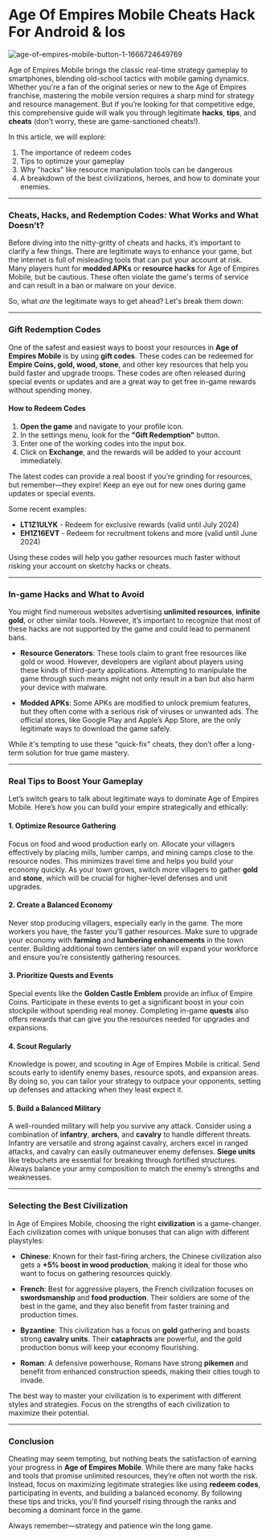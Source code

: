 # Age Of Empires Mobile Cheats Hack For Android & Ios

![age-of-empires-mobile-button-1-1666724649769](https://github.com/user-attachments/assets/1f1eb4b6-28a3-4338-b7fa-918c0c979240)


Age of Empires Mobile brings the classic real-time strategy gameplay to smartphones, blending old-school tactics with mobile gaming dynamics. Whether you're a fan of the original series or new to the Age of Empires franchise, mastering the mobile version requires a sharp mind for strategy and resource management. But if you’re looking for that competitive edge, this comprehensive guide will walk you through legitimate **hacks**, **tips**, and **cheats** (don’t worry, these are game-sanctioned cheats!).

In this article, we will explore:
1. The importance of redeem codes
2. Tips to optimize your gameplay
3. Why "hacks" like resource manipulation tools can be dangerous
4. A breakdown of the best civilizations, heroes, and how to dominate your enemies.

---

### Cheats, Hacks, and Redemption Codes: What Works and What Doesn’t?

Before diving into the nitty-gritty of cheats and hacks, it’s important to clarify a few things. There are legitimate ways to enhance your game, but the internet is full of misleading tools that can put your account at risk. Many players hunt for **modded APKs** or **resource hacks** for Age of Empires Mobile, but be cautious. These often violate the game's terms of service and can result in a ban or malware on your device.

So, what *are* the legitimate ways to get ahead? Let's break them down:

---

### **Gift Redemption Codes**

One of the safest and easiest ways to boost your resources in **Age of Empires Mobile** is by using **gift codes**. These codes can be redeemed for **Empire Coins, gold, wood, stone**, and other key resources that help you build faster and upgrade troops. These codes are often released during special events or updates and are a great way to get free in-game rewards without spending money.

#### How to Redeem Codes
1. **Open the game** and navigate to your profile icon.
2. In the settings menu, look for the **"Gift Redemption"** button.
3. Enter one of the working codes into the input box.
4. Click on **Exchange**, and the rewards will be added to your account immediately.

The latest codes can provide a real boost if you’re grinding for resources, but remember—they expire! Keep an eye out for new ones during game updates or special events.

Some recent examples:
- **LT1Z1ULYK** - Redeem for exclusive rewards (valid until July 2024)
- **EH1Z16EVT** - Redeem for recruitment tokens and more (valid until June 2024)

Using these codes will help you gather resources much faster without risking your account on sketchy hacks or cheats.

---

### **In-game Hacks and What to Avoid**

You might find numerous websites advertising **unlimited resources**, **infinite gold**, or other similar tools. However, it’s important to recognize that most of these hacks are not supported by the game and could lead to permanent bans.

- **Resource Generators**: These tools claim to grant free resources like gold or wood. However, developers are vigilant about players using these kinds of third-party applications. Attempting to manipulate the game through such means might not only result in a ban but also harm your device with malware.

- **Modded APKs**: Some APKs are modified to unlock premium features, but they often come with a serious risk of viruses or unwanted ads. The official stores, like Google Play and Apple’s App Store, are the only legitimate ways to download the game safely.

While it's tempting to use these "quick-fix" cheats, they don’t offer a long-term solution for true game mastery.

---

### **Real Tips to Boost Your Gameplay**

Let’s switch gears to talk about legitimate ways to dominate Age of Empires Mobile. Here’s how you can build your empire strategically and ethically:

#### **1. Optimize Resource Gathering**
Focus on food and wood production early on. Allocate your villagers effectively by placing mills, lumber camps, and mining camps close to the resource nodes. This minimizes travel time and helps you build your economy quickly. As your town grows, switch more villagers to gather **gold** and **stone**, which will be crucial for higher-level defenses and unit upgrades.

#### **2. Create a Balanced Economy**
Never stop producing villagers, especially early in the game. The more workers you have, the faster you’ll gather resources. Make sure to upgrade your economy with **farming** and **lumbering enhancements** in the town center. Building additional town centers later on will expand your workforce and ensure you’re consistently gathering resources.

#### **3. Prioritize Quests and Events**
Special events like the **Golden Castle Emblem** provide an influx of Empire Coins. Participate in these events to get a significant boost in your coin stockpile without spending real money. Completing in-game **quests** also offers rewards that can give you the resources needed for upgrades and expansions.

#### **4. Scout Regularly**
Knowledge is power, and scouting in Age of Empires Mobile is critical. Send scouts early to identify enemy bases, resource spots, and expansion areas. By doing so, you can tailor your strategy to outpace your opponents, setting up defenses and attacking when they least expect it.

#### **5. Build a Balanced Military**
A well-rounded military will help you survive any attack. Consider using a combination of **infantry**, **archers**, and **cavalry** to handle different threats. Infantry are versatile and strong against cavalry, archers excel in ranged attacks, and cavalry can easily outmaneuver enemy defenses. **Siege units** like trebuchets are essential for breaking through fortified structures. Always balance your army composition to match the enemy’s strengths and weaknesses.

---

### **Selecting the Best Civilization**

In Age of Empires Mobile, choosing the right **civilization** is a game-changer. Each civilization comes with unique bonuses that can align with different playstyles:

- **Chinese**: Known for their fast-firing archers, the Chinese civilization also gets a **+5% boost in wood production**, making it ideal for those who want to focus on gathering resources quickly.
  
- **French**: Best for aggressive players, the French civilization focuses on **swordsmanship** and **food production**. Their soldiers are some of the best in the game, and they also benefit from faster training and production times.
  
- **Byzantine**: This civilization has a focus on **gold** gathering and boasts strong **cavalry units**. Their **cataphracts** are powerful, and the gold production bonus will keep your economy flourishing.

- **Roman**: A defensive powerhouse, Romans have strong **pikemen** and benefit from enhanced construction speeds, making their cities tough to invade.

The best way to master your civilization is to experiment with different styles and strategies. Focus on the strengths of each civilization to maximize their potential.

---

### **Conclusion**

Cheating may seem tempting, but nothing beats the satisfaction of earning your progress in **Age of Empires Mobile**. While there are many fake hacks and tools that promise unlimited resources, they’re often not worth the risk. Instead, focus on maximizing legitimate strategies like using **redeem codes**, participating in events, and building a balanced economy. By following these tips and tricks, you'll find yourself rising through the ranks and becoming a dominant force in the game.

Always remember—strategy and patience win the long game.
